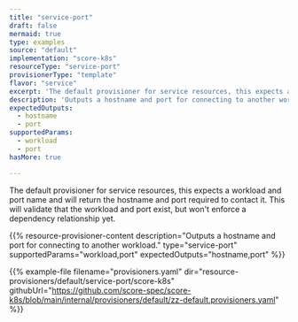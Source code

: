 ```yaml
---
title: "service-port"
draft: false
mermaid: true
type: examples
source: "default"
implementation: "score-k8s"
resourceType: "service-port"
provisionerType: "template"
flavor: "service"
excerpt: 'The default provisioner for service resources, this expects a workload and port name and will return the hostname and port required to contact it. This will validate that the workload and port exist, but won&#39;t enforce a dependency relationship yet.'
description: 'Outputs a hostname and port for connecting to another workload.'
expectedOutputs: 
  - hostname
  - port
supportedParams: 
  - workload
  - port
hasMore: true

---
```


The default provisioner for service resources, this expects a workload and port name and will return the hostname and port required to contact it. This will validate that the workload and port exist, but won't enforce a dependency relationship yet.

{{% resource-provisioner-content description="Outputs a hostname and port for connecting to another workload." type="service-port" supportedParams="workload,port" expectedOutputs="hostname,port" %}}

{{% example-file filename="provisioners.yaml" dir="resource-provisioners/default/service-port/score-k8s" githubUrl="https://github.com/score-spec/score-k8s/blob/main/internal/provisioners/default/zz-default.provisioners.yaml" %}}
